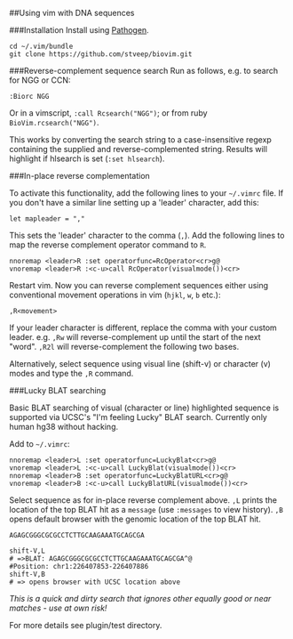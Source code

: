##Using vim with DNA sequences

###Installation
Install using [Pathogen](https://github.com/tpope/vim-pathogen#installation).

```{bash}
cd ~/.vim/bundle
git clone https://github.com/stveep/biovim.git
```

###Reverse-complement sequence search
Run as follows, e.g. to search for NGG or CCN:
```{vim}
:Biorc NGG
```
Or in a vimscript, `:call Rcsearch("NGG")`; or from ruby `BioVim.rcsearch("NGG")`.

This works by converting the search string to a case-insensitive regexp containing the supplied and reverse-complemented string. Results will highlight if hlsearch is set (`:set hlsearch`).


###In-place reverse complementation

To activate this functionality, add the following lines to your `~/.vimrc` file. If you don't have a similar line setting up a 'leader' character, add this:

```{vim}
let mapleader = ","
```

This sets the 'leader' character to the comma (`,`). Add the following lines to map the reverse complement operator command to `R`.

```{vim}
nnoremap <leader>R :set operatorfunc=RcOperator<cr>g@
vnoremap <leader>R :<c-u>call RcOperator(visualmode())<cr>
```

Restart vim. Now you can reverse complement sequences either using conventional movement operations in vim (`hjkl`, `w`, `b` etc.):
```{vim}
,R<movement>
```
If your leader character is different, replace the comma with your custom leader. e.g. `,Rw` will reverse-complement up until the start of the next "word". `,R2l` will reverse-complement the following two bases.

Alternatively, select sequence using visual line (shift-v) or character (v) modes and type the `,R` command.

###Lucky BLAT searching

Basic BLAT searching of visual (character or line) highlighted sequence is supported via UCSC's "I'm feeling Lucky" BLAT search. Currently only human hg38 without hacking.

Add to `~/.vimrc`:
```{vim}
nnoremap <leader>L :set operatorfunc=LuckyBlat<cr>g@
vnoremap <leader>L :<c-u>call LuckyBlat(visualmode())<cr>
nnoremap <leader>B :set operatorfunc=LuckyBlatURL<cr>g@
vnoremap <leader>B :<c-u>call LuckyBlatURL(visualmode())<cr>
```

Select sequence as for in-place reverse complement above. `,L` prints the location of the top BLAT hit as a `message` (use `:messages` to view history). `,B` opens default browser with the genomic location of the top BLAT hit.
```{vim}
AGAGCGGGCGCGCCTCTTGCAAGAAATGCAGCGA
```
```
shift-V,L 
# =>BLAT: AGAGCGGGCGCGCCTCTTGCAAGAAATGCAGCGA^@
#Position: chr1:226407853-226407886
shift-V,B
# => opens browser with UCSC location above
```

*This is a quick and dirty search that ignores other equally good or near matches - use at own risk!*

For more details see plugin/test directory.


